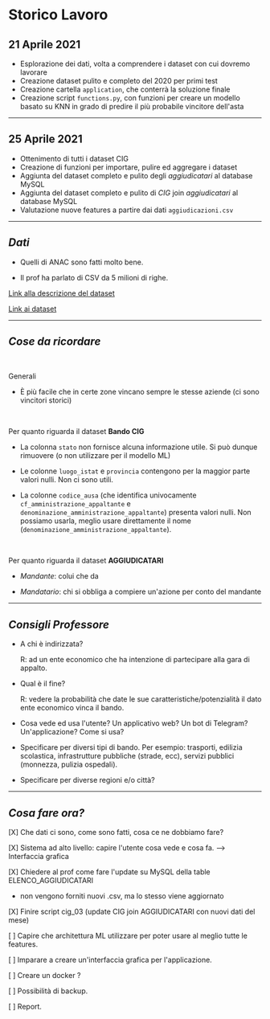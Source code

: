 # Storico Lavoro

## 21 Aprile 2021

- Esplorazione dei dati, volta a comprendere i dataset con cui dovremo lavorare
- Creazione dataset pulito e completo del 2020 per primi test
- Creazione cartella `application`, che conterrà la soluzione finale
- Creazione script `functions.py`, con funzioni per creare un modello basato su KNN in grado di predire il più probabile vincitore dell'asta

---

## 25 Aprile 2021

- Ottenimento di tutti i dataset CIG
- Creazione di funzioni per importare, pulire ed aggregare i dataset
- Aggiunta del dataset completo e pulito degli *aggiudicatari* al database MySQL
- Aggiunta del dataset completo e pulito di *CIG* join *aggiudicatari* al database MySQL
- Valutazione nuove features a partire dai dati `aggiudicazioni.csv`

---

## *Dati*

- Quelli di ANAC sono fatti molto bene.

- Il prof ha parlato di CSV da 5 milioni di righe.

[Link alla descrizione del dataset](https://dati.anticorruzione.it/opendata#HIDE1)

[Link ai dataset](https://dati.anticorruzione.it/opendata/dataset?page=1)

---

## *Cose da ricordare*

<br>

Generali

- È più facile che in certe zone vincano sempre le stesse aziende (ci sono vincitori storici)

<br>

Per quanto riguarda il dataset **Bando CIG**
- La colonna `stato` non fornisce alcuna informazione utile. Si può dunque rimuovere (o non utilizzare per il modello ML)

- Le colonne `luogo_istat` e `provincia` contengono per la maggior parte valori nulli. Non ci sono utili.

- La colonne `codice_ausa` (che identifica univocamente `cf_amministrazione_appaltante` e `denominazione_amministrazione_appaltante`) presenta valori nulli. Non possiamo usarla, meglio usare direttamente il nome (`denominazione_amministrazione_appaltante`).

<br>

Per quanto riguarda il dataset **AGGIUDICATARI**
- *Mandante*: colui che da

- *Mandatario*: chi si obbliga a compiere un'azione per conto del mandante

---

## *Consigli Professore*

- A chi è indirizzata?

  R: ad un ente economico che ha intenzione di partecipare alla gara di appalto.

- Qual è il fine?

  R: vedere la probabilità che date le sue caratteristiche/potenzialità il dato ente economico vinca il bando.

- Cosa vede ed usa l'utente? Un applicativo web? Un bot di Telegram? Un'applicazione? Come si usa?
- Specificare per diversi tipi di bando. Per esempio: trasporti, edilizia scolastica, infrastrutture pubbliche (strade, ecc), servizi pubblici (monnezza, pulizia ospedali).
- Specificare per diverse regioni e/o città?

---

## *Cosa fare ora?*

[X] Che dati ci sono, come sono fatti, cosa ce ne dobbiamo fare?

[X] Sistema ad alto livello: capire l'utente cosa vede e cosa fa. --> Interfaccia grafica

[X] Chiedere al prof come fare l'update su MySQL della table ELENCO_AGGIUDICATARI

  - non vengono forniti nuovi .csv, ma lo stesso viene aggiornato

[X] Finire script cig_03 (update CIG join AGGIUDICATARI con nuovi dati del mese)

[ ] Capire che architettura ML utilizzare per poter usare al meglio tutte le features.

[ ] Imparare a creare un'interfaccia grafica per l'applicazione.

[ ] Creare un docker ?

[ ] Possibilità di backup.

[ ] Report.
